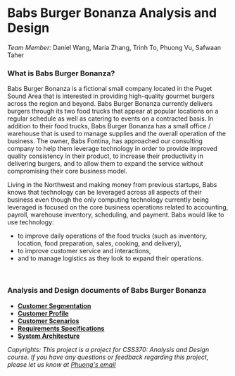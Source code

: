 # Babs Burger Bonanza Analysis and Design
*Team Member:* Daniel Wang, Maria Zhang, Trinh To, Phuong Vu, Safwaan Taher

### What is Babs  Burger Bonanza?
Babs Burger Bonanza is a fictional small company located in the Puget Sound Area that is interested in providing high-quality gourmet burgers across the region and beyond. Babs Burger Bonanza currently delivers burgers through its two food trucks that appear at popular locations on a regular schedule as well as catering to events on a contracted basis. In addition to their food trucks, Babs Burger Bonanza has a small office / warehouse that is used to manage supplies and the overall operation of the business. The owner, Babs Fontina, has approached our consulting company to help them leverage technology in order to provide improved quality consistency in their product, to increase their productivity in delivering burgers, and to allow them to expand the service without compromising their core business model.

Living in the Northwest and making money from previous startups, Babs knows that technology can be leveraged across all aspects of their business even though the only computing technology currently being leveraged is focused on the core business operations related to accounting, payroll, warehouse inventory, scheduling, and payment. Babs would like to use technology:
* to improve daily operations of the food trucks (such as inventory, location, food preparation, sales, cooking, and delivery),
* to improve customer service and interactions,
* and to manage logistics as they look to expand their operations.
<br />

### Analysis and Design documents of Babs Burger Bonanza
* [**Customer Segmentation**](https://github.com/pvu-1864424/bbb-analysis-design/blob/9f62198fbc154be44f50d7c626ab1d1043619f6c/Customer%20Segmentation%20S1%20.pdf)
* [**Customer Profile**](https://github.com/pvu-1864424/bbb-analysis-design/blob/9f62198fbc154be44f50d7c626ab1d1043619f6c/Customer%20Profiles%20S2.pdf)
* [**Customer Scenarios**](https://github.com/pvu-1864424/bbb-analysis-design/blob/9f62198fbc154be44f50d7c626ab1d1043619f6c/Customer%20Scenarios%20S3.pdf)
* [**Requirements Specifications**](https://github.com/pvu-1864424/bbb-analysis-design/blob/9f62198fbc154be44f50d7c626ab1d1043619f6c/Requirements%20Specifications%20S4.pdf)
* [**System Architecture**](https://github.com/pvu-1864424/bbb-analysis-design/blob/9f62198fbc154be44f50d7c626ab1d1043619f6c/System%20Architecture%20S5.pdf)

*Copyrights: This project is a project for CSS370: Analysis and Design course. If you have any questions or feedback regarding this project, please let us know at [Phuong's email](mailto:prokhanhphuong@gmail.com)* 
